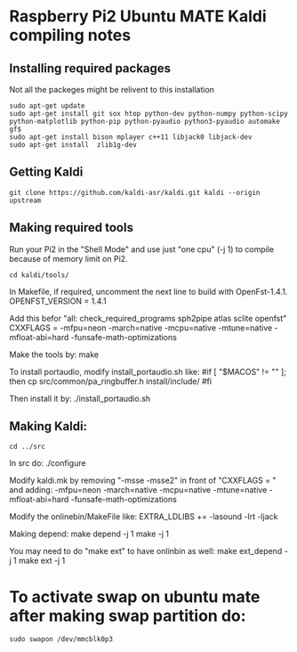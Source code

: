 # Raspberry Pi2 Ubuntu MATE Kaldi compiling notes

## Installing required packages
Not all the packeges might be relivent to this installation
  
    sudo apt-get update
    sudo apt-get install git sox htop python-dev python-numpy python-scipy python-matplotlib python-pip python-pyaudio python3-pyaudio automake gf$
    sudo apt-get install bison mplayer c++11 libjack0 libjack-dev
    sudo apt-get install  zlib1g-dev

## Getting Kaldi
    git clone https://github.com/kaldi-asr/kaldi.git kaldi --origin upstream


## Making required tools
Run your Pi2 in the "Shell Mode" and use just "one cpu" (-j 1) to compile because of memory limit on Pi2.

    cd kaldi/tools/

In Makefile, if required, uncomment the next line to build with OpenFst-1.4.1.
    OPENFST_VERSION = 1.4.1

Add this befor "all: check_required_programs sph2pipe atlas sclite openfst"
    CXXFLAGS = -mfpu=neon -march=native -mcpu=native -mtune=native -mfloat-abi=hard -funsafe-math-optimizations

Make the tools by:
    make

To install portaudio, modify install_portaudio.sh like:
    #if [ "$MACOS" != "" ]; then
        cp src/common/pa_ringbuffer.h install/include/
    #fi

Then install it by:
    ./install_portaudio.sh


## Making Kaldi:
    cd ../src

In src do:
    ./configure

Modify kaldi.mk by removing "-msse -msse2" in front of "CXXFLAGS = " and adding:
    -mfpu=neon -march=native -mcpu=native -mtune=native -mfloat-abi=hard -funsafe-math-optimizations

Modify the onlinebin/MakeFile like:
    EXTRA_LDLIBS += -lasound -lrt -ljack

Making depend:
    make depend -j 1
    make -j 1

You may need to do "make ext" to have onlinbin as well:
    make ext_depend -j 1
    make ext -j 1




# To activate swap on ubuntu mate after making swap partition do:
    sudo swapon /dev/mmcblk0p3
